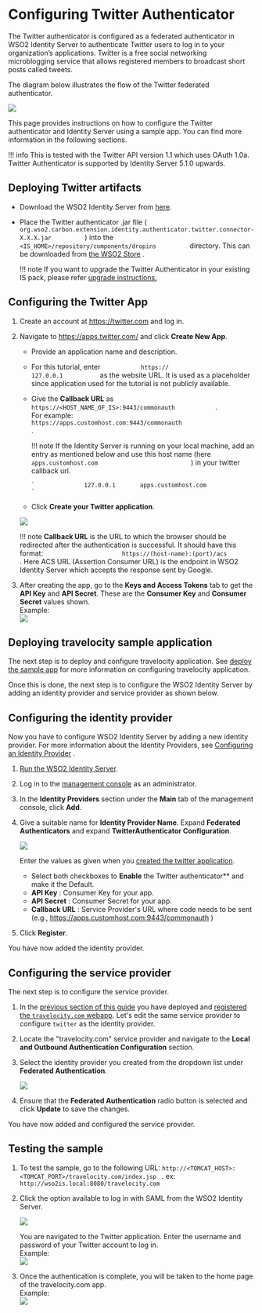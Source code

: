 # Configuring Twitter Authenticator

The Twitter authenticator is configured as a federated authenticator in
WSO2 Identity Server to authenticate Twitter users to log in to your
organization’s applications. Twitter is a free social networking
microblogging service that allows registered members to broadcast short
posts called tweets.

The diagram below illustrates the flow of the Twitter federated
authenticator.

![](../assets/img/50515575/76746182.png) 

This page provides instructions on how to configure the Twitter
authenticator and Identity Server using a sample app. You can find more
information in the following sections.

!!! info 
    This is tested with the Twitter API version 1.1 which uses OAuth 1.0a.
    Twitter Authenticator is supported by Identity Server 5.1.0 upwards.

## Deploying Twitter artifacts

-   Download the WSO2 Identity Server from
    [here](http://wso2.com/products/identity-server/).

-   Place the Twitter authenticator .jar file (
    `           org.wso2.carbon.extension.identity.authenticator.twitter.connector-X.X.X.jar          `
    ) into the
    `           <IS_HOME>/repository/components/dropins          `
    directory. This can be downloaded from [the WSO2
    Store](https://store.wso2.com/store/assets/isconnector/details/51bc4245-9c97-4839-9e3c-c177b20145ee)
    .

    !!! note
        If you want to upgrade the Twitter Authenticator in your existing IS
        pack, please refer [upgrade
        instructions.](../../develop/upgrading-an-authenticator)
    

## Configuring the Twitter App

1.  Create an account at <https://twitter.com> and log in.
2.  Navigate to https://apps.twitter.com/ and click **Create New App**.

    -   Provide an application name and description.
    -   For this tutorial, enter `            https://           `
        `            127.0.0.1           ` as the website URL. It is
        used as a placeholder since application used for the tutorial is
        not publicly available.
    -   Give the **Callback URL** as
        `             https://<HOST_NAME_OF_IS>:9443/commonauth            `
        . For example:
        `                                          https://apps.customhost.com:9443/commonauth                                       `
        .

        !!! note
            If the Identity Server is running on your local machine, add an
            entry as mentioned below and use this host name (here
            `                             apps.customhost.com                           `
            ) in your twitter callback url.

            `              127.0.0.1       apps.customhost.com             `

    -   Click **Create your Twitter application**.

    ![](../assets/img/50515587/75109897.png) 

    !!! note
        **Callback URL** is the URL to which the browser should be
        redirected after the authentication is successful. It should have
        this format:
        `                       https://(host-name):(port)/acs                     `
        . Here ACS URL (Assertion Consumer URL) is the endpoint in WSO2
        Identity Server which accepts the response sent by Google.

3.  After creating the app, go to the **Keys and Access Tokens** tab to
    get the **API Key** and **API Secret**. These are the **Consumer Key** and **Consumer Secret** values shown.  
    Example:  
    ![](../assets/img/50515587/75109896.png) 

## Deploying travelocity sample application

The next step is to deploy and configure travelocity application. See 
[deploy the sample app](../../learn/deploying-the-sample-app/#deploying-travelocity-webapp) for more information 
on configuring travelocity application. 

Once this is done, the next step is to configure the WSO2 Identity
Server by adding an identity provider and service provider as shown below.

## Configuring the identity provider

Now you have to configure WSO2 Identity Server by adding a new identity
provider. For more information about the Identity Providers, see
[Configuring an Identity
Provider](../../learn/adding-and-configuring-an-identity-provider)
.

1.  [Run the WSO2 Identity
    Server](../../setup/running-the-product).

2.  Log in to the [management
    console](../../setup/getting-started-with-the-management-console)
    as an administrator.
3.  In the **Identity Providers** section under the **Main** tab of the
    management console, click **Add**.
4.  Give a suitable name for **Identity Provider Name**. Expand
    **Federated Authenticators** and expand **TwitterAuthenticator Configuration**.  
    
    ![](../assets/img/50515587/51249933.png)   
    
    Enter the values as given when you [created the twitter
    application](#configuring-the-twitter-app).
    -   Select both checkboxes to **Enable** the Twitter
        authenticator** and make it the Default.  
    -   **API Key** : Consumer Key for your app.
    -   **API Secret** : Consumer Secret for your app.
    -   **Callback URL** : Service Provider's URL where code needs to be
        sent (e.g., https://apps.customhost.com:9443/commonauth )

5.  Click **Register**.

You have now added the identity provider.

## Configuring the service provider

The next step is to configure the service provider.

1.  In the
    [previous section of this guide](#deploying-travelocity-sample-application)
    you have deployed and
    [registered the `travelocity.com` webapp](learn/deploying-the-sample-app/#configuring-service-provider).
    Let's edit the same service provider to configure `twitter` as the
    identity provider.

2.  Locate the "travelocity.com" service provider and navigate to the
    **Local and Outbound Authentication Configuration** section.

3.  Select the identity provider you created from the dropdown list
    under **Federated Authentication**.

    ![](../assets/img/50515587/51249934.png) 

4.   Ensure that the **Federated Authentication** radio button is
     selected and click **Update** to save the changes.

You have now added and configured the service provider.

## Testing the sample

1.  To test the sample, go to the following URL: `http://<TOMCAT_HOST>:<TOMCAT_PORT>/travelocity.com/index.jsp ` . ex:
    `http://wso2is.local:8080/travelocity.com`

2.  Click the option available to log in with SAML from the WSO2
    Identity Server.

    ![](../assets/img/50515587/80723423.png) 

    You are navigated to the Twitter application. Enter the username and
    password of your Twitter account to log in.  
    Example:  
    ![](../assets/img/50515587/75109949.png) 

3.  Once the authentication is complete, you will be taken to the home
    page of the travelocity.com app.  
    Example:  
    ![](../assets/img/50515587/75109950.png) 